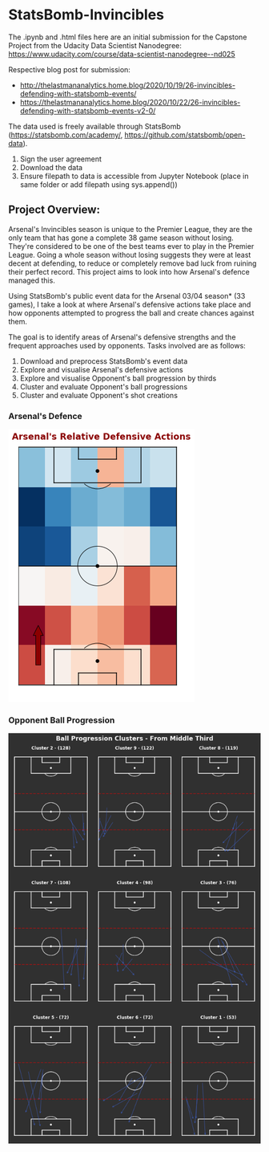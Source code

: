 # StatsBomb-Invincibles

The .ipynb and .html files here are an initial submission for the Capstone Project from the Udacity Data Scientist Nanodegree: https://www.udacity.com/course/data-scientist-nanodegree--nd025

Respective blog post for submission: 
 - http://thelastmananalytics.home.blog/2020/10/19/26-invincibles-defending-with-statsbomb-events/
 - https://thelastmananalytics.home.blog/2020/10/22/26-invincibles-defending-with-statsbomb-events-v2-0/

The data used is freely available through StatsBomb (https://statsbomb.com/academy/, https://github.com/statsbomb/open-data). 
1. Sign the user agreement
2. Download the data
3. Ensure filepath to data is accessible from Jupyter Notebook (place in same folder or add filepath using sys.append())

## Project Overview:
Arsenal's Invincibles season is unique to the Premier League, they are the only team that has gone a complete 38 game season without losing. They're considered to be one of the best teams ever to play in the Premier League. Going a whole season without losing suggests they were at least decent at defending, to reduce or completely remove bad luck from ruining their perfect record. This project aims to look into how Arsenal's defence managed this.

Using StatsBomb's public event data for the Arsenal 03/04 season* (33 games), I take a look at where Arsenal's defensive actions take place and how opponents attempted to progress the ball and create chances against them.

The goal is to identify areas of Arsenal's defensive strengths and the frequent approaches used by opponents. Tasks involved are as follows:

1. Download and preprocess StatsBomb's event data
2. Explore and visualise Arsenal's defensive actions
3. Explore and visualise Opponent's ball progression by thirds
4. Cluster and evaluate Opponent's ball progressions
5. Cluster and evaluate Opponent's shot creations

### Arsenal's Defence
![Arsenal Relative Defensive Events](/Plots/img5.png)

### Opponent Ball Progression
![Ball Progression Clusters - From Middle Third](/Plots/img11.png)
